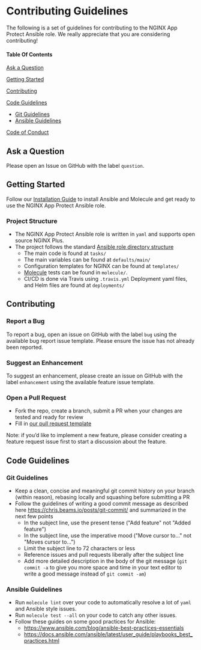# Contributing Guidelines

The following is a set of guidelines for contributing to the NGINX App Protect Ansible role. We really appreciate that you are considering contributing!

#### Table Of Contents

[Ask a Question](#ask-a-question)

[Getting Started](#getting-started)

[Contributing](#contributing)

[Code Guidelines](#code-guidelines)
*   [Git Guidelines](#git-guidelines)
*   [Ansible Guidelines](#ansible-guidelines)

[Code of Conduct](CODE_OF_CONDUCT.md)

## Ask a Question

Please open an Issue on GitHub with the label `question`.

## Getting Started

Follow our [Installation Guide](README.md#Installation) to install Ansible and Molecule and get ready to use the NGINX App Protect Ansible role.

### Project Structure

*   The NGINX App Protect Ansible role is written in `yaml` and supports open source NGINX Plus.
*   The project follows the standard [Ansible role directory structure](https://docs.ansible.com/ansible/latest/user_guide/playbooks_reuse_roles.html)
    *   The main code is found at `tasks/`
    *   The main variables can be found at `defaults/main/`
    *   Configuration templates for NGINX can be found at `templates/`
    *   [Molecule](https://molecule.readthedocs.io/) tests can be found in `molecule/`.
    *   CI/CD is done via Travis using `.travis.yml` Deployment yaml files, and Helm files are found at `deployments/`

## Contributing

### Report a Bug

To report a bug, open an issue on GitHub with the label `bug` using the available bug report issue template. Please ensure the issue has not already been reported.

### Suggest an Enhancement

To suggest an enhancement, please create an issue on GitHub with the label `enhancement` using the available feature issue template.

### Open a Pull Request

*   Fork the repo, create a branch, submit a PR when your changes are tested and ready for review
*   Fill in [our pull request template](https://github.com/nginxinc/ansible-role-nginx-app-protect/blob/master/.github/PULL_REQUEST_TEMPLATE.md)

Note: if you’d like to implement a new feature, please consider creating a feature request issue first to start a discussion about the feature.

## Code Guidelines

### Git Guidelines

*   Keep a clean, concise and meaningful git commit history on your branch (within reason), rebasing locally and squashing before submitting a PR
*   Follow the guidelines of writing a good commit message as described here <https://chris.beams.io/posts/git-commit/> and summarized in the next few points
    *   In the subject line, use the present tense ("Add feature" not "Added feature")
    *   In the subject line, use the imperative mood ("Move cursor to..." not "Moves cursor to...")
    *   Limit the subject line to 72 characters or less
    *   Reference issues and pull requests liberally after the subject line
    *   Add more detailed description in the body of the git message (`git commit -a` to give you more space and time in your text editor to write a good message instead of `git commit -am`)

### Ansible Guidelines

*   Run `molecule lint` over your code to automatically resolve a lot of `yaml` and Ansible style issues.
*   Run `molecule test --all` on your code to catch any other issues.
*   Follow these guides on some good practices for Ansible:
    *   <https://www.ansible.com/blog/ansible-best-practices-essentials>
    *   <https://docs.ansible.com/ansible/latest/user_guide/playbooks_best_practices.html>

